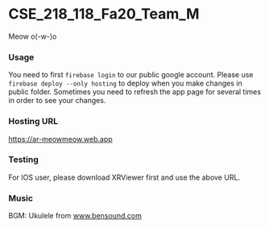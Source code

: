 # CSE_218_118_Fa20_Team_M
Meow o(-w-)o

### Usage
You need to first `firebase login` to our public google account.
Please use `firebase deploy --only hosting` to deploy when you make changes in
public folder. Sometimes you need to refresh the app page for several times in
order to see your changes.

### Hosting URL
https://ar-meowmeow.web.app

### Testing
For IOS user, please download XRViewer first and use the above URL.

### Music
BGM: Ukulele from www.bensound.com